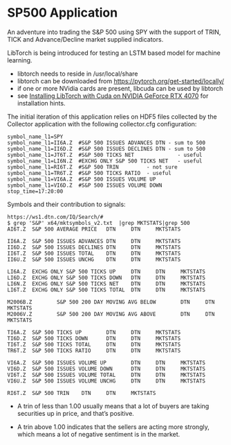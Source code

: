 # SP500 Application

An adventure into trading the S&P 500 using SPY with the support of 
TRIN, TICK and Advance/Decline market supplied indicators.

LibTorch is being introduced for testing an LSTM based model for machine learning.
* libtorch needs to reside in /usr/local/share
* libtorch can be downloaded from https://pytorch.org/get-started/locally/
* if one or more NVidia cards are present, libcuda can be used by libtorch
* see [Installing LibTorch with Cuda on NVIDIA GeForce RTX 4070](https://blog.raymond.burkholder.net/index.php?/archives/1285-Installing-LibTorch-with-Cuda-on-NVIDIA-GeForce-RTX-4070.html) for installation hints.

The initial iteration of this application relies on HDF5 files 
collected by the Collector application with the following 
collector.cfg configuration:

```
symbol_name_l1=SPY
symbol_name_l1=II6A.Z  #S&P 500 ISSUES ADVANCES DTN - sum to 500
symbol_name_l1=II6D.Z  #S&P 500 ISSUES DECLINES DTN - sum to 500
symbol_name_l1=JT6T.Z  #S&P 500 TICKS NET              - useful
symbol_name_l1=LI6N.Z  #EXCHG ONLY S&P 500 TICKS NET   - useful
symbol_name_l1=RI6T.Z  #S&P 500 TRIN         - not sure
symbol_name_l1=TR6T.Z  #S&P 500 TICKS RATIO  - useful
symbol_name_l1=VI6A.Z  #S&P 500 ISSUES VOLUME UP
symbol_name_l1=VI6D.Z  #S&P 500 ISSUES VOLUME DOWN
stop_time=17:20:00
```

Symbols and their contribution to signals:
```
https://ws1.dtn.com/IQ/Search/#
$ grep 'S&P' x64/mktsymbols_v2.txt  |grep MKTSTATS|grep 500
AI6T.Z  S&P 500 AVERAGE PRICE   DTN     DTN     MKTSTATS

II6A.Z  S&P 500 ISSUES ADVANCES DTN     DTN     MKTSTATS
II6D.Z  S&P 500 ISSUES DECLINES DTN     DTN     MKTSTATS
II6T.Z  S&P 500 ISSUES TOTAL    DTN     DTN     MKTSTATS
II6U.Z  S&P 500 ISSUES UNCHG    DTN     DTN     MKTSTATS

LI6A.Z  EXCHG ONLY S&P 500 TICKS UP     DTN     DTN     MKTSTATS
LI6D.Z  EXCHG ONLY S&P 500 TICKS DOWN   DTN     DTN     MKTSTATS
LI6N.Z  EXCHG ONLY S&P 500 TICKS NET    DTN     DTN     MKTSTATS
LI6T.Z  EXCHG ONLY S&P 500 TICKS TOTAL  DTN     DTN     MKTSTATS

M2006B.Z        S&P 500 200 DAY MOVING AVG BELOW        DTN     DTN     MKTSTATS
M2006V.Z        S&P 500 200 DAY MOVING AVG ABOVE        DTN     DTN     MKTSTATS

TI6A.Z  S&P 500 TICKS UP        DTN     DTN     MKTSTATS
TI6D.Z  S&P 500 TICKS DOWN      DTN     DTN     MKTSTATS
TI6T.Z  S&P 500 TICKS TOTAL     DTN     DTN     MKTSTATS
TR6T.Z  S&P 500 TICKS RATIO     DTN     DTN     MKTSTATS

VI6A.Z  S&P 500 ISSUES VOLUME UP        DTN     DTN     MKTSTATS
VI6D.Z  S&P 500 ISSUES VOLUME DOWN      DTN     DTN     MKTSTATS
VI6T.Z  S&P 500 ISSUES VOLUME TOTAL     DTN     DTN     MKTSTATS
VI6U.Z  S&P 500 ISSUES VOLUME UNCHG     DTN     DTN     MKTSTATS

RI6T.Z  S&P 500 TRIN    DTN     DTN     MKTSTATS
```
* A trin of less than 1.00 usually means that a lot of buyers are taking securities up in price,
and that’s positive.

* A trin above 1.00 indicates that the sellers are acting more strongly,
which means a lot of negative sentiment is in the market.
